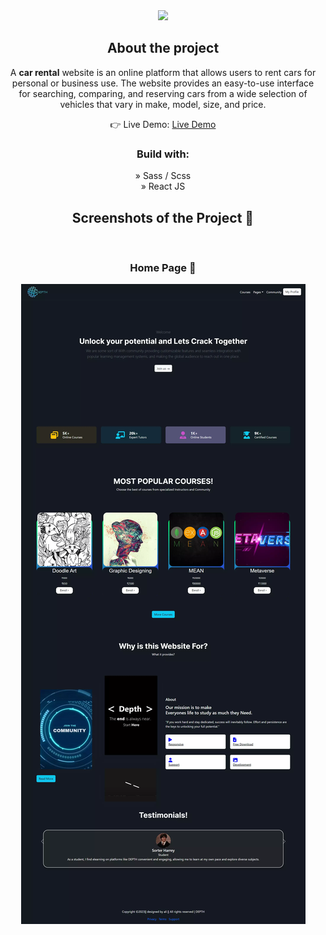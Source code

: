 <div align='center'><img style="width:30%" src='![2866935](https://github.com/Asifluvcode/Depth/assets/129084503/06a11395-b2f6-4459-9830-8f9e1795f77d)

'/></div>

<h2>About the project</h2>

  <p>A <b>car rental</b> website is an online platform that allows users to rent cars for personal or business use. The website provides an easy-to-use interface for searching, comparing, and reserving cars from a wide selection of vehicles that vary in make, model, size, and price.</p>

👉 Live Demo: <a href='https://alisprofile.github.io/Depth/'>Live Demo</a>

<h3>Build with:</h3>

» Sass / Scss <br>
» React JS

<h2>Screenshots of the Project 📸</h2>
<br>
<h3 align='center'>Home Page 🏡</h3>

<div align='center'>
<img src='depth.jpeg'/>

</div>
